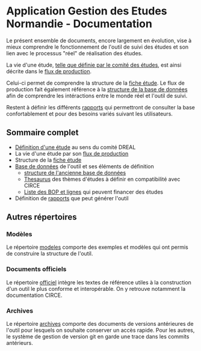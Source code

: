 # Application Gestion des Etudes Normandie - Documentation
Le présent ensemble de documents, encore largement en évolution, vise à mieux comprendre le fonctionnement de l'outil de suivi des études et son lien avec le processus "réel" de réalisation des études.

La vie d'une étude, [telle que définie par le comité des études](definition-etude.md), est ainsi décrite dans le [flux de production](flux-production.md). 

Celui-ci permet de comprendre la structure de la [fiche étude](fiche-etude.md).
Le flux de production fait également référence à la [structure de la base de données](base-de-donnees.md) afin de comprendre les intéractions entre le monde réel et l'outil de suivi.

Restent à définir les différents [rapports](rapports.md) qui permettront de consulter la base confortablement et pour des besoins variés suivant les utilisateurs.

## Sommaire complet

* [Définition d'une étude](definition-etude.md) au sens du comité DREAL
* La vie d'une étude par son [flux de production](flux-production.md)
* Structure de la [fiche étude](fiche-etude.md)
* [Base de données](base-de-donnees.md) de l'outil et ses éléments de définition
   * [structure de l'ancienne base de données](database.md)
   * [Thesaurus](thesaurus.md) des thèmes d'études à définir en compatibilité avec CIRCE
   * [Liste des BOP et lignes](liste-bop-etudes.md) qui peuvent financer des études
* Définition de [rapports](rapports.md) que peut générer l'outil

## Autres répertoires

### Modèles
Le répertoire [modeles](./modeles/) comporte des exemples et modèles qui ont permis de construire la structure de l'outil.

### Documents officiels
Le répertoire [officiel](./officiel/) intègre les textes de référence utiles à la construction d'un outil le plus conforme et interopérable. On y retrouve notamment la documentation CIRCE.

### Archives
Le répertoire [archives](./archives/) comporte des documents de versions antérieures de l'outil pour lesquels on souhaite conserver un accès rapide. Pour les autres, le système de gestion de version git en garde une trace dans les commits antérieurs.